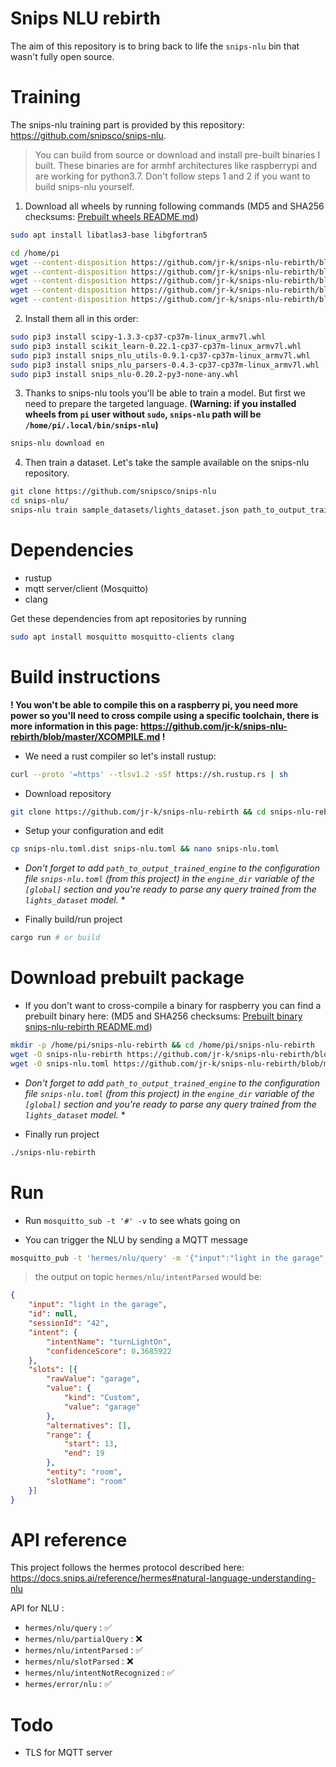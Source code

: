 Snips NLU rebirth
=================

The aim of this repository is to bring back to life the `snips-nlu` bin that wasn't fully open source.

Training
=

The snips-nlu training part is provided by this repository: https://github.com/snipsco/snips-nlu. 


> You can build from source or download and install pre-built binaries I built. These binaries are for armhf architectures like raspberrypi and are working for python3.7. Don't follow steps 1 and 2 if you want to build snips-nlu yourself.


1. Download all wheels by running following commands (MD5 and SHA256 checksums: [Prebuilt wheels README.md](wheels/README.md))

```bash
sudo apt install libatlas3-base libgfortran5

cd /home/pi
wget --content-disposition https://github.com/jr-k/snips-nlu-rebirth/blob/master/wheels/scipy-1.3.3-cp37-cp37m-linux_armv7l.whl?raw=true
wget --content-disposition https://github.com/jr-k/snips-nlu-rebirth/blob/master/wheels/scikit_learn-0.22.1-cp37-cp37m-linux_armv7l.whl?raw=true
wget --content-disposition https://github.com/jr-k/snips-nlu-rebirth/blob/master/wheels/snips_nlu_utils-0.9.1-cp37-cp37m-linux_armv7l.whl?raw=true
wget --content-disposition https://github.com/jr-k/snips-nlu-rebirth/blob/master/wheels/snips_nlu_parsers-0.4.3-cp37-cp37m-linux_armv7l.whl?raw=true
wget --content-disposition https://github.com/jr-k/snips-nlu-rebirth/blob/master/wheels/snips_nlu-0.20.2-py3-none-any.whl?raw=true
```
  
2. Install them all in this order:

```bash
sudo pip3 install scipy-1.3.3-cp37-cp37m-linux_armv7l.whl
sudo pip3 install scikit_learn-0.22.1-cp37-cp37m-linux_armv7l.whl
sudo pip3 install snips_nlu_utils-0.9.1-cp37-cp37m-linux_armv7l.whl
sudo pip3 install snips_nlu_parsers-0.4.3-cp37-cp37m-linux_armv7l.whl
sudo pip3 install snips_nlu-0.20.2-py3-none-any.whl
```

3. Thanks to snips-nlu tools you'll be able to train a model. But first we need to prepare the targeted language. **(Warning: if you installed wheels from `pi` user without `sudo`, `snips-nlu` path will be `/home/pi/.local/bin/snips-nlu`)**

```bash 
snips-nlu download en
```

4. Then train a dataset. Let's take the sample available on the snips-nlu repository.

```bash
git clone https://github.com/snipsco/snips-nlu
cd snips-nlu/
snips-nlu train sample_datasets/lights_dataset.json path_to_output_trained_engine/
```

Dependencies
=

- rustup
- mqtt server/client (Mosquitto)
- clang

Get these dependencies from apt repositories by running

```bash
sudo apt install mosquitto mosquitto-clients clang
```

Build instructions
=
**! You won't be able to compile this on a raspberry pi, you need more power so you'll need to cross compile using a specific toolchain, there is more information in this page: https://github.com/jr-k/snips-nlu-rebirth/blob/master/XCOMPILE.md !**

- We need a rust compiler so let's install rustup:

```bash
curl --proto '=https' --tlsv1.2 -sSf https://sh.rustup.rs | sh
```

- Download repository

```bash
git clone https://github.com/jr-k/snips-nlu-rebirth && cd snips-nlu-rebirth
```
  
- Setup your configuration and edit
  
```bash
cp snips-nlu.toml.dist snips-nlu.toml && nano snips-nlu.toml
```

* *Don't forget to add `path_to_output_trained_engine` to the configuration file `snips-nlu.toml` (from this project) in the `engine_dir` variable of the `[global]` section and you're ready to parse any query trained from the `lights_dataset` model.* *

- Finally build/run project

```bash
cargo run # or build
```
  
Download prebuilt package
=

- If you don't want to cross-compile a binary for raspberry you can find a prebuilt binary here: (MD5 and SHA256 checksums: [Prebuilt binary snips-nlu-rebirth README.md](dist/README.md))


```bash
mkdir -p /home/pi/snips-nlu-rebirth && cd /home/pi/snips-nlu-rebirth
wget -O snips-nlu-rebirth https://github.com/jr-k/snips-nlu-rebirth/blob/master/dist/snips-nlu-rebirth
wget -O snips-nlu.toml https://github.com/jr-k/snips-nlu-rebirth/blob/master/snips-nlu.toml.dist
```

* *Don't forget to add `path_to_output_trained_engine` to the configuration file `snips-nlu.toml` (from this project) in the `engine_dir` variable of the `[global]` section and you're ready to parse any query trained from the `lights_dataset` model.* *

- Finally run project

```bash
./snips-nlu-rebirth
```

Run
=

- Run `mosquitto_sub -t '#' -v` to see whats going on 

- You can trigger the NLU by sending a MQTT message

```bash
mosquitto_pub -t 'hermes/nlu/query' -m '{"input":"light in the garage", "sessionId":"42"}'
```

> the output on topic `hermes/nlu/intentParsed` would be:

```json
{
    "input": "light in the garage",
    "id": null,
    "sessionId": "42",
    "intent": {
        "intentName": "turnLightOn",
        "confidenceScore": 0.3685922
    },
    "slots": [{
        "rawValue": "garage",
        "value": {
            "kind": "Custom",
            "value": "garage"
        },
        "alternatives": [],
        "range": {
            "start": 13,
            "end": 19
        },
        "entity": "room",
        "slotName": "room"
    }]
}
```
  
API reference
=

This project follows the hermes protocol described here: https://docs.snips.ai/reference/hermes#natural-language-understanding-nlu

API for NLU :

- `hermes/nlu/query` : ✅ 
- `hermes/nlu/partialQuery` : ❌
- `hermes/nlu/intentParsed` : ✅ 
- `hermes/nlu/slotParsed` : ❌
- `hermes/nlu/intentNotRecognized` : ✅ 
- `hermes/error/nlu` : ✅ 

Todo
=
- TLS for MQTT server
